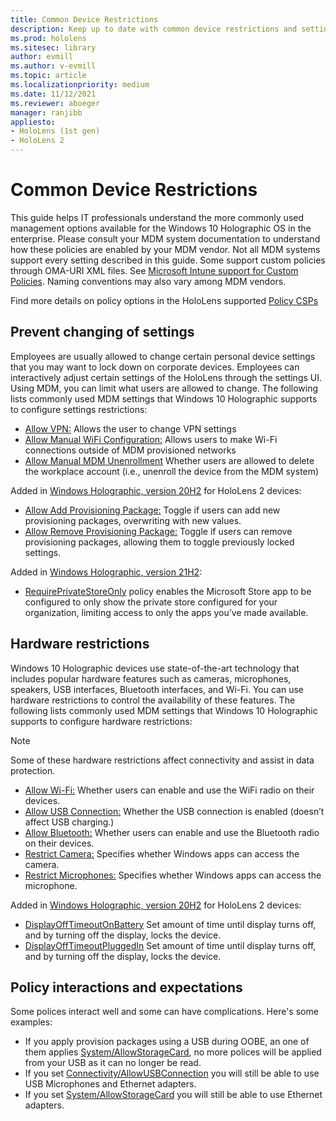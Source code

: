 ```yaml
---
title: Common Device Restrictions
description: Keep up to date with common device restrictions and settings for the HoloLens mixed reality device. 
ms.prod: hololens
ms.sitesec: library
author: evmill
ms.author: v-evmill
ms.topic: article
ms.localizationpriority: medium
ms.date: 11/12/2021
ms.reviewer: aboeger
manager: ranjibb
appliesto:
- HoloLens (1st gen)
- HoloLens 2
---
```


# Common Device Restrictions

This guide helps IT professionals understand the more commonly used management options available for the Windows 10 Holographic OS in the enterprise. Please consult your MDM system documentation to understand how these policies are enabled by your MDM vendor. Not all MDM systems support every setting described in this guide. Some support custom policies through OMA-URI XML files. See [Microsoft Intune support for Custom Policies](/mem/intune/configuration/custom-settings-windows-10). Naming conventions may also vary among MDM vendors.

Find more details on policy options in the HoloLens supported [Policy CSPs](/windows/client-management/mdm/policy-csps-supported-by-hololens2)

## Prevent changing of settings

Employees are usually allowed to change certain personal device settings that you may want to lock down on corporate devices. Employees can interactively adjust certain settings of the HoloLens through the settings UI. Using MDM, you can limit what users are allowed to change.
The following lists commonly used MDM settings that Windows 10 Holographic supports to configure settings restrictions:

- [Allow VPN:](/windows/client-management/mdm/policy-csp-settings#settings-allowvpn) Allows the user to change VPN settings
- [Allow Manual WiFi Configuration:](/windows/client-management/mdm/policy-csp-wifi#wifi-allowmanualwificonfiguration) Allows users to make Wi-Fi connections outside of MDM provisioned networks
- [Allow Manual MDM Unenrollment](/windows/client-management/mdm/policy-csp-experience#experience-allowmanualmdmunenrollment) Whether users are allowed to delete the workplace account (i.e., unenroll the device from the MDM system)

Added in [Windows Holographic, version 20H2](hololens-release-notes.md#windows-holographic-version-20h2) for HoloLens 2 devices:

- [Allow Add Provisioning Package:](/windows/client-management/mdm/policy-csp-security#security-allowaddprovisioningpackage) Toggle if users can add new provisioning packages, overwriting with new values.
- [Allow Remove Provisioning Package:](/windows/client-management/mdm/policy-csp-security#security-allowremoveprovisioningpackage) Toggle if users can remove provisioning packages, allowing them to toggle previously locked settings.

Added in [Windows Holographic, version 21H2](hololens-release-notes.md#windows-holographic-version-21h2):

- [RequirePrivateStoreOnly](http://windows/client-management/mdm/policy-csp-applicationmanagement#applicationmanagement-requireprivatestoreonly) policy enables the Microsoft Store app to be configured to only show the private store configured for your organization, limiting access to only the apps you’ve made available.

## Hardware restrictions

Windows 10 Holographic devices use state-of-the-art technology that includes popular hardware features such as cameras, microphones, speakers, USB interfaces, Bluetooth interfaces, and Wi-Fi. You can use hardware restrictions to control the availability of these features.
The following lists commonly used MDM settings that Windows 10 Holographic supports to configure hardware restrictions:

> [!NOTE]
> Some of these hardware restrictions affect connectivity and assist in data protection.

- [Allow Wi-Fi:](/windows/client-management/mdm/policy-csp-wifi#wifi-allowwifi) Whether users can enable and use the WiFi radio on their devices.
- [Allow USB Connection:](/windows/client-management/mdm/policy-csp-connectivity#connectivity-allowusbconnection) Whether the USB connection is enabled (doesn’t affect USB charging.)
- [Allow Bluetooth:](/windows/client-management/mdm/policy-csp-connectivity#connectivity-allowbluetooth) Whether users can enable and use the Bluetooth radio on their devices.
- [Restrict Camera:](/windows/client-management/mdm/policy-csp-privacy#privacy-letappsaccesscamera) Specifies whether Windows apps can access the camera.
- [Restrict Microphones:](/windows/client-management/mdm/policy-csp-privacy#privacy-letappsaccessmicrophone) Specifies whether Windows apps can access the microphone.

Added in [Windows Holographic, version 20H2](hololens-release-notes.md#windows-holographic-version-20h2) for HoloLens 2 devices:

- [DisplayOffTimeoutOnBattery](/windows/client-management/mdm/policy-csp-power#power-displayofftimeoutonbattery) Set amount of time until display turns off, and by turning off the display, locks the device.
- [DisplayOffTimeoutPluggedIn](/windows/client-management/mdm/policy-csp-power#power-displayofftimeoutpluggedin) Set amount of time until display turns off, and by turning off the display, locks the device.

## Policy interactions and expectations

Some polices interact well and some can have complications. Here's some examples:

- If you apply provision packages using a USB during OOBE, an one of them applies [System/AllowStorageCard](/windows/client-management/mdm/policy-csp-system#system-allowstoragecard), no more polices will be applied from your USB as it can no longer be read.
- If you set [Connectivity/AllowUSBConnection](/windows/client-management/mdm/policy-csp-connectivity#connectivity-allowusbconnection) you will still be able to use USB Microphones and Ethernet adapters.
- If you set [System/AllowStorageCard](/windows/client-management/mdm/policy-csp-system#system-allowstoragecard) you will still be able to use Ethernet adapters.